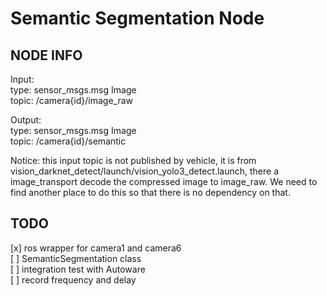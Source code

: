 # Semantic Segmentation Node

## NODE INFO
Input: \
type: sensor_msgs.msg Image \
topic: /camera{id}/image_raw

Output: \
type: sensor_msgs.msg Image \
topic: /camera{id}/semantic

Notice: this input topic is not published by vehicle, it is from vision_darknet_detect/launch/vision_yolo3_detect.launch, there a image_transport decode the compressed image to image_raw. We need to find another place to do this so that there is no dependency on that.

## TODO
[x] ros wrapper for camera1 and camera6 \
[ ] SemanticSegmentation class \
[ ] integration test with Autoware \
[ ] record frequency and delay